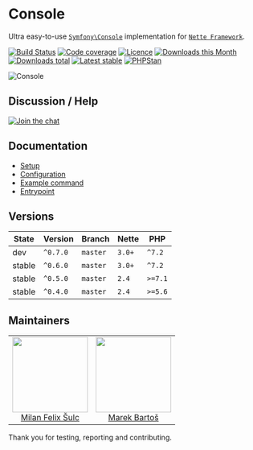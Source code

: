 # Console

Ultra easy-to-use [`Symfony\Console`](https://github.com/symfony/console) implementation for [`Nette Framework`](https://github.com/nette/).

[![Build Status](https://img.shields.io/travis/contributte/console.svg?style=flat-square)](https://travis-ci.org/contributte/console)
[![Code coverage](https://img.shields.io/coveralls/contributte/console.svg?style=flat-square)](https://coveralls.io/r/contributte/console)
[![Licence](https://img.shields.io/packagist/l/contributte/console.svg?style=flat-square)](https://packagist.org/packages/contributte/console)
[![Downloads this Month](https://img.shields.io/packagist/dm/contributte/console.svg?style=flat-square)](https://packagist.org/packages/contributte/console)
[![Downloads total](https://img.shields.io/packagist/dt/contributte/console.svg?style=flat-square)](https://packagist.org/packages/contributte/console)
[![Latest stable](https://img.shields.io/packagist/v/contributte/console.svg?style=flat-square)](https://packagist.org/packages/contributte/console)
[![PHPStan](https://img.shields.io/badge/PHPStan-enabled-brightgreen.svg?style=flat-square)](https://github.com/phpstan/phpstan)

![](https://github.com/contributte/console/blob/master/.docs/assets/console.png "Console")

## Discussion / Help

[![Join the chat](https://img.shields.io/gitter/room/contributte/contributte.svg?style=flat-square)](http://bit.ly/ctteg)

## Documentation

- [Setup](.docs/README.md#setup)
- [Configuration](.docs/README.md#configuration)
- [Example command](.docs/README.md#command)
- [Entrypoint](.docs/README.md#entrypoint)

## Versions

| State  | Version      | Branch   | Nette  | PHP     |
|--------|--------------|----------|--------|---------|
| dev    | `^0.7.0`     | `master` | `3.0+` | `^7.2`  |
| stable | `^0.6.0`     | `master` | `3.0+` | `^7.2`  |
| stable | `^0.5.0`     | `master` | `2.4`  | `>=7.1` |
| stable | `^0.4.0`     | `master` | `2.4`  | `>=5.6` |

## Maintainers

<table>
  <tbody>
    <tr>
      <td align="center">
        <a href="https://github.com/f3l1x">
            <img width="150" height="150" src="https://avatars2.githubusercontent.com/u/538058?v=3&s=150">
        </a>
        </br>
        <a href="https://github.com/f3l1x">Milan Felix Šulc</a>
      </td>
      <td align="center">
        <a href="https://github.com/mabar">
            <img width="150" height="150" src="https://avatars0.githubusercontent.com/u/20974277?s=150&v=4">
        </a>
        </br>
        <a href="https://github.com/mabar">Marek Bartoš</a>
      </td>
    </tr>
  </tbody>
</table>

Thank you for testing, reporting and contributing.
